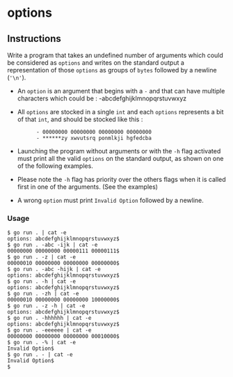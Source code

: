 # options

## Instructions

Write a program that takes an undefined number of arguments which could be considered as `options` and writes on the standard output a representation of those `options` as groups of `bytes` followed by a newline (`'\n'`).

- An `option` is an argument that begins with a `-` and that can have multiple characters which could be :
  -abcdefghijklmnopqrstuvwxyz

- All `options` are stocked in a single `int` and each `options` represents a bit of that `int`, and should be stocked like this :

            - 00000000 00000000 00000000 00000000
            - ******zy xwvutsrq ponmlkji hgfedcba

- Launching the program without arguments or with the `-h` flag activated must print all the valid `options` on the standard output, as shown on one of the following examples.

- Please note the `-h` flag has priority over the others flags when it is called first in one of the arguments. (See the examples)

- A wrong `option` must print `Invalid Option` followed by a newline.

### Usage

```console
$ go run . | cat -e
options: abcdefghijklmnopqrstuvwxyz$
$ go run . -abc -ijk | cat -e
00000000 00000000 00000111 00000111$
$ go run . -z | cat -e
00000010 00000000 00000000 00000000$
$ go run . -abc -hijk | cat -e
options: abcdefghijklmnopqrstuvwxyz$
$ go run . -h | cat -e
options: abcdefghijklmnopqrstuvwxyz$
$ go run . -zh | cat -e
00000010 00000000 00000000 10000000$
$ go run . -z -h | cat -e
options: abcdefghijklmnopqrstuvwxyz$
$ go run . -hhhhhh | cat -e
options: abcdefghijklmnopqrstuvwxyz$
$ go run . -eeeeee | cat -e
00000000 00000000 00000000 00010000$
$ go run . -% | cat -e
Invalid Option$
$ go run . - | cat -e
Invalid Option$
$
```

